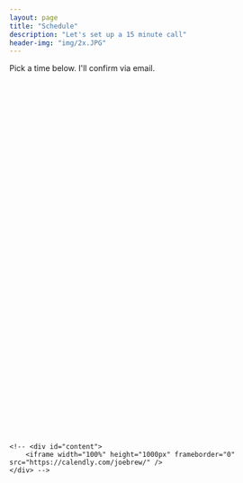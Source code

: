 ```yaml
---
layout: page
title: "Schedule"
description: "Let's set up a 15 minute call"
header-img: "img/2x.JPG"
---
```


<body>

<p>Pick a time below. I'll confirm via email.</p>

<!-- Calendly inline widget begin -->
<div class="calendly-inline-widget" data-url="https://calendly.com/joebrew/15min" style="min-width:320px;height:630px;"></div>
<script type="text/javascript" src="https://assets.calendly.com/assets/external/widget.js"></script>
<!-- Calendly inline widget end -->

    <!-- <div id="content">
        <iframe width="100%" height="1000px" frameborder="0" src="https://calendly.com/joebrew/" />
    </div> -->
</body>
